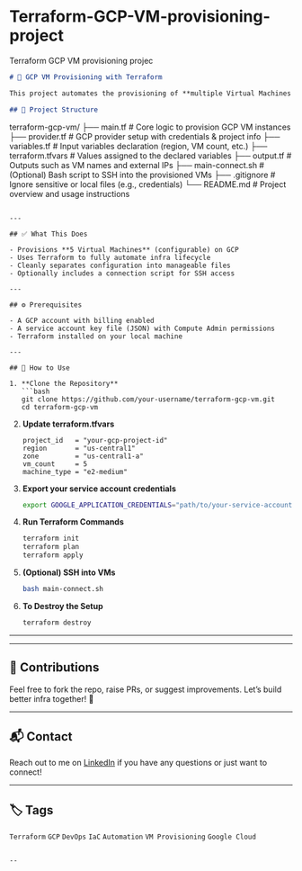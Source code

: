 # Terraform-GCP-VM-provisioning-project
Terraform GCP VM provisioning projec


```markdown
# 🚀 GCP VM Provisioning with Terraform

This project automates the provisioning of **multiple Virtual Machines (VMs)** on **Google Cloud Platform (GCP)** using **Terraform**. It follows a modular and clean structure suitable for scaling and reuse.

## 📂 Project Structure

```
terraform-gcp-vm/
├── main.tf              # Core logic to provision GCP VM instances
├── provider.tf          # GCP provider setup with credentials & project info
├── variables.tf         # Input variables declaration (region, VM count, etc.)
├── terraform.tfvars     # Values assigned to the declared variables
├── output.tf            # Outputs such as VM names and external IPs
├── main-connect.sh      # (Optional) Bash script to SSH into the provisioned VMs
├── .gitignore           # Ignore sensitive or local files (e.g., credentials)
└── README.md            # Project overview and usage instructions
```

---

## ✅ What This Does

- Provisions **5 Virtual Machines** (configurable) on GCP
- Uses Terraform to fully automate infra lifecycle
- Cleanly separates configuration into manageable files
- Optionally includes a connection script for SSH access

---

## ⚙️ Prerequisites

- A GCP account with billing enabled
- A service account key file (JSON) with Compute Admin permissions
- Terraform installed on your local machine

---

## 🚀 How to Use

1. **Clone the Repository**
   ```bash
   git clone https://github.com/your-username/terraform-gcp-vm.git
   cd terraform-gcp-vm
   ```

2. **Update terraform.tfvars**
   ```hcl
   project_id   = "your-gcp-project-id"
   region       = "us-central1"
   zone         = "us-central1-a"
   vm_count     = 5
   machine_type = "e2-medium"
   ```

3. **Export your service account credentials**
   ```bash
   export GOOGLE_APPLICATION_CREDENTIALS="path/to/your-service-account-key.json"
   ```

4. **Run Terraform Commands**
   ```bash
   terraform init
   terraform plan
   terraform apply
   ```

5. **(Optional) SSH into VMs**
   ```bash
   bash main-connect.sh
   ```

6. **To Destroy the Setup**
   ```bash
   terraform destroy
   ```

---


---

## 🙌 Contributions

Feel free to fork the repo, raise PRs, or suggest improvements. Let’s build better infra together! 🚀

---

## 📬 Contact

Reach out to me on [LinkedIn](www.linkedin.com/in/shivaknya-kadam1234) if you have any questions or just want to connect!

---

## 🏷️ Tags

`Terraform` `GCP` `DevOps` `IaC` `Automation` `VM Provisioning` `Google Cloud`

```

--
